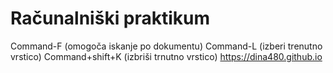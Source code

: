# Računalniški praktikum
Command-F (omogoča iskanje po dokumentu)
Command-L (izberi trenutno vrstico)
Command+shift+K (izbriši trnutno vrstico)
https://dina480.github.io